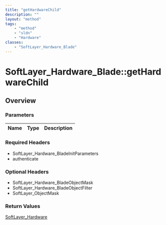 ```yaml
---
title: "getHardwareChild"
description: ""
layout: "method"
tags:
    - "method"
    - "sldn"
    - "Hardware"
classes:
    - "SoftLayer_Hardware_Blade"
---
```

# SoftLayer_Hardware_Blade::getHardwareChild
## Overview 


### Parameters 
|Name | Type | Description |
| --- | --- | --- |


### Required Headers
* SoftLayer_Hardware_BladeInitParameters
* authenticate

### Optional Headers
* SoftLayer_Hardware_BladeObjectMask
* SoftLayer_Hardware_BladeObjectFilter
* SoftLayer_ObjectMask

### Return Values
<a href='/reference/datatypes/SoftLayer_Hardware'>SoftLayer_Hardware </a>

